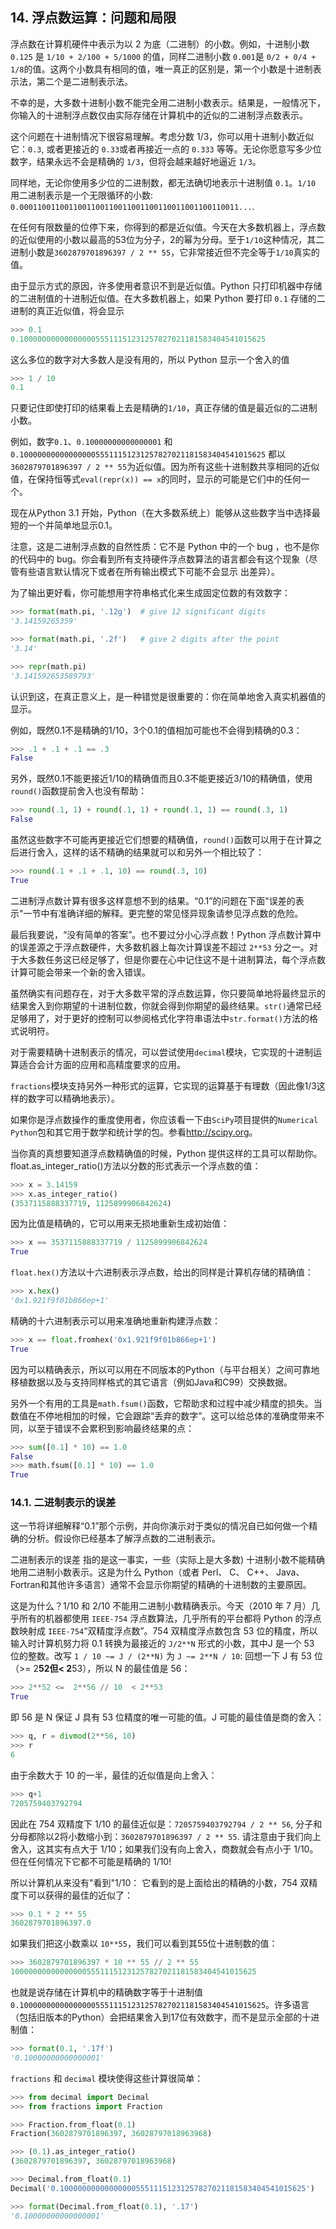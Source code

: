 ## 14. 浮点数运算：问题和局限

浮点数在计算机硬件中表示为以 2 为底（二进制）的小数。例如，十进制小数 `0.125` 是 `1/10 + 2/100 + 5/1000` 的值，同样二进制小数 `0.001`是 `0/2 + 0/4 + 1/8`的值。这两个小数具有相同的值，唯一真正的区别是，第一个小数是十进制表示法，第二个是二进制表示法。

不幸的是，大多数十进制小数不能完全用二进制小数表示。结果是，一般情况下，你输入的十进制浮点数仅由实际存储在计算机中的近似的二进制浮点数表示。

这个问题在十进制情况下很容易理解。考虑分数 1/3，你可以用十进制小数近似它：`0.3`, 或者更接近的 `0.33`或者再接近一点的 `0.333` 等等。无论你愿意写多少位数字，结果永远不会是精确的 `1/3`，但将会越来越好地逼近 `1/3`。

同样地，无论你使用多少位的二进制数，都无法确切地表示十进制值 `0.1`。`1/10` 用二进制表示是一个无限循环的小数: `
0.0001100110011001100110011001100110011001100110011...`.

在任何有限数量的位停下来，你得到的都是近似值。今天在大多数机器上，浮点数的近似使用的小数以最高的53位为分子，2的幂为分母。至于`1/10`这种情况，其二进制小数是`3602879701896397 / 2 ** 55`，它非常接近但不完全等于`1/10`真实的值。

由于显示方式的原因，许多使用者意识不到是近似值。Python 只打印机器中存储的二进制值的十进制近似值。在大多数机器上，如果 Python 要打印 `0.1` 存储的二进制的真正近似值，将会显示

```python
>>> 0.1
0.1000000000000000055511151231257827021181583404541015625
```

这么多位的数字对大多数人是没有用的，所以 Python 显示一个舍入的值

```python
>>> 1 / 10
0.1
```

只要记住即使打印的结果看上去是精确的`1/10`，真正存储的值是最近似的二进制小数。

例如，数字`0.1`、`0.10000000000000001` 和 `0.1000000000000000055511151231257827021181583404541015625` 都以`3602879701896397 / 2 ** 55`为近似值。因为所有这些十进制数共享相同的近似值，在保持恒等式`eval(repr(x)) == x`的同时，显示的可能是它们中的任何一个。

现在从Python 3.1 开始，Python（在大多数系统上）能够从这些数字当中选择最短的一个并简单地显示0.1。

注意，这是二进制浮点数的自然性质：它不是 Python 中的一个 bug ，也不是你的代码中的 bug。你会看到所有支持硬件浮点数算法的语言都会有这个现象（尽管有些语言默认情况下或者在所有输出模式下可能不会显示 出差异）。

为了输出更好看，你可能想用字符串格式化来生成固定位数的有效数字：

```python
>>> format(math.pi, '.12g')  # give 12 significant digits
'3.14159265359'

>>> format(math.pi, '.2f')   # give 2 digits after the point
'3.14'

>>> repr(math.pi)
'3.141592653589793'
```

认识到这，在真正意义上，是一种错觉是很重要的：你在简单地舍入真实机器值的显示。

例如，既然0.1不是精确的1/10，3个0.1的值相加可能也不会得到精确的0.3：

```python
>>> .1 + .1 + .1 == .3
False
```

另外，既然0.1不能更接近1/10的精确值而且0.3不能更接近3/10的精确值，使用`round()`函数提前舍入也没有帮助：

```python
>>> round(.1, 1) + round(.1, 1) + round(.1, 1) == round(.3, 1)
False
```

虽然这些数字不可能再更接近它们想要的精确值，`round()`函数可以用于在计算之后进行舍入，这样的话不精确的结果就可以和另外一个相比较了：

```python
>>> round(.1 + .1 + .1, 10) == round(.3, 10)
True
```

二进制浮点数计算有很多这样意想不到的结果。“0.1”的问题在下面"误差的表示"一节中有准确详细的解释。更完整的常见怪异现象请参见浮点数的危险。

最后我要说，“没有简单的答案”。也不要过分小心浮点数！Python 浮点数计算中的误差源之于浮点数硬件，大多数机器上每次计算误差不超过 `2**53` 分之一。对于大多数任务这已经足够了，但是你要在心中记住这不是十进制算法，每个浮点数计算可能会带来一个新的舍入错误。

虽然确实有问题存在，对于大多数平常的浮点数运算，你只要简单地将最终显示的结果舍入到你期望的十进制位数，你就会得到你期望的最终结果。`str()`通常已经足够用了，对于更好的控制可以参阅格式化字符串语法中`str.format()`方法的格式说明符。

对于需要精确十进制表示的情况，可以尝试使用`decimal`模块，它实现的十进制运算适合会计方面的应用和高精度要求的应用。

`fractions`模块支持另外一种形式的运算，它实现的运算基于有理数（因此像1/3这样的数字可以精确地表示）。

如果你是浮点数操作的重度使用者，你应该看一下由`SciPy`项目提供的`Numerical Python`包和其它用于数学和统计学的包。参看<http://scipy.org>。

当你真的真想要知道浮点数精确值的时候，Python 提供这样的工具可以帮助你。float.as_integer_ratio()方法以分数的形式表示一个浮点数的值：

```python
>>> x = 3.14159
>>> x.as_integer_ratio()
(3537115888337719, 1125899906842624)
```

因为比值是精确的，它可以用来无损地重新生成初始值：

```python
>>> x == 3537115888337719 / 1125899906842624
True
```

`float.hex()`方法以十六进制表示浮点数，给出的同样是计算机存储的精确值：

```python
>>> x.hex()
'0x1.921f9f01b866ep+1'
```

精确的十六进制表示可以用来准确地重新构建浮点数：

```python
>>> x == float.fromhex('0x1.921f9f01b866ep+1')
True
```

因为可以精确表示，所以可以用在不同版本的Python（与平台相关）之间可靠地移植数据以及与支持同样格式的其它语言（例如Java和C99）交换数据。

另外一个有用的工具是`math.fsum()`函数，它帮助求和过程中减少精度的损失。当数值在不停地相加的时候，它会跟踪“丢弃的数字”。这可以给总体的准确度带来不同，以至于错误不会累积到影响最终结果的点：

```python
>>> sum([0.1] * 10) == 1.0
False
>>> math.fsum([0.1] * 10) == 1.0
True
```

### 14.1. 二进制表示的误差

这一节将详细解释“0.1”那个示例，并向你演示对于类似的情况自已如何做一个精确的分析。假设你已经基本了解浮点数的二进制表示。

二进制表示的误差 指的是这一事实，一些（实际上是大多数) 十进制小数不能精确地用二进制小数表示。这是为什么 Python（或者 Perl、 C、 C++、 Java、 Fortran和其他许多语言）通常不会显示你期望的精确的十进制数的主要原因。

这是为什么？1/10 和 2/10 不能用二进制小数精确表示。今天（2010 年 7 月）几乎所有的机器都使用 `IEEE-754` 浮点数算法，几乎所有的平台都将 Python 的浮点数映射成 `IEEE-754`“双精度浮点数”。754 双精度浮点数包含 53 位的精度，所以输入时计算机努力将 0.1 转换为最接近的 `J/2**N` 形式的小数，其中J 是一个 53 位的整数。改写 `1 / 10 ~= J / (2**N)` 为 `J ~= 2**N / 10`: 
回想一下 J 有 53 位（>= 2**52但< 2**53），所以 N 的最佳值是 56：

```python
>>> 2**52 <=  2**56 // 10  < 2**53
True
```

即 56 是 N  保证 J 具有 53 位精度的唯一可能的值。J 可能的最佳值是商的舍入：

```python
>>> q, r = divmod(2**56, 10)
>>> r
6
```

由于余数大于 10 的一半，最佳的近似值是向上舍入：

```python
>>> q+1
7205759403792794
```

因此在 754 双精度下 1/10 的最佳近似是：`7205759403792794 / 2 ** 56`, 分子和分母都除以2将小数缩小到：`3602879701896397 / 2 ** 55`. 请注意由于我们向上舍入，这其实有点大于 1/10；如果我们没有向上舍入，商数就会有点小于 1/10。但在任何情况下它都不可能是精确的 1/10!

所以计算机从来没有"看到"1/10： 它看到的是上面给出的精确的小数，754 双精度下可以获得的最佳的近似了：

```python
>>> 0.1 * 2 ** 55
3602879701896397.0
```

如果我们把这小数乘以 `10**55`，我们可以看到其55位十进制数的值：

```python
>>> 3602879701896397 * 10 ** 55 // 2 ** 55
1000000000000000055511151231257827021181583404541015625
```

也就是说存储在计算机中的精确数字等于十进制值 `0.1000000000000000055511151231257827021181583404541015625`。许多语言（包括旧版本的Python）会把结果舍入到17位有效数字，而不是显示全部的十进制值：

```python
>>> format(0.1, '.17f')
'0.10000000000000001'
```

`fractions` 和 `decimal` 模块使得这些计算很简单：

```python
>>> from decimal import Decimal
>>> from fractions import Fraction

>>> Fraction.from_float(0.1)
Fraction(3602879701896397, 36028797018963968)

>>> (0.1).as_integer_ratio()
(3602879701896397, 36028797018963968)

>>> Decimal.from_float(0.1)
Decimal('0.1000000000000000055511151231257827021181583404541015625')

>>> format(Decimal.from_float(0.1), '.17')
'0.10000000000000001'
```
